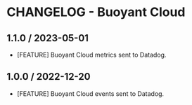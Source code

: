 # CHANGELOG - Buoyant Cloud

## 1.1.0 / 2023-05-01

* [FEATURE] Buoyant Cloud metrics sent to Datadog.

## 1.0.0 / 2022-12-20

* [FEATURE] Buoyant Cloud events sent to Datadog.
